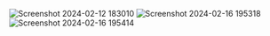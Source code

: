 ![Screenshot 2024-02-12 183010](https://github.com/Ausubel/ETLWorkflow-S3-Redshift-with-Pandas/assets/97548645/306e7ddc-8c5b-46fe-9c1c-38f9470569ef)
![Screenshot 2024-02-16 195318](https://github.com/Ausubel/ETLWorkflow-S3-Redshift-with-Pandas/assets/97548645/c91b4157-582b-4251-9bff-8ee0eaff104f)
![Screenshot 2024-02-16 195414](https://github.com/Ausubel/ETLWorkflow-S3-Redshift-with-Pandas/assets/97548645/33bfd8ef-5e4b-46c9-b395-34ee683a404c)
